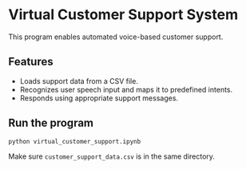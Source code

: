 # Virtual Customer Support System

This program enables automated voice-based customer support.

## Features

- Loads support data from a CSV file.
- Recognizes user speech input and maps it to predefined intents.
- Responds using appropriate support messages.

## Run the program

```bash
python virtual_customer_support.ipynb
```

Make sure `customer_support_data.csv` is in the same directory.
